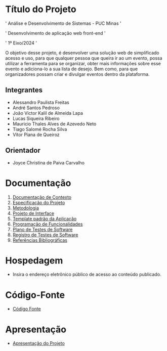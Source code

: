 # Título do Projeto

' Análise e Desenvolvimento de Sistemas - PUC Minas '

' Desenvolvimento de aplicação web front-end '

' 1º Eixo/2024 '

O objetivo desse projeto, é desenvolver uma solução web de simplificado acesso e uso, para que qualquer pessoa que queira ir ao um evento, possa utilizar a ferramenta para se organizar, obter mais informações sobre esse evento e adiciona-lo a sua lista de desejo. Bem como, para que organizadores possam criar e divulgar eventos dentro da plataforma.

## Integrantes

* Alessandro Paulista Freitas 
* André Santos Pedroso 
* João Victor Kalil de Almeida Lapa 
* Lucas Siqueira Ribeiro 
* Mauricio Thales Alves de Azevedo Neto 
* Tiago Salomé Rocha Silva 
* Vitor Piana de Queiroz

## Orientador

* Joyce Christina de Paiva Carvalho

# Documentação

<ol>
<li><a href="documentos/01-Documentação de Contexto.md"> Documentação de Contexto</a></li>
<li><a href="documentos/02-Especificação do Projeto.md"> Especificação do Projeto</a></li>
<li><a href="documentos/03-Metodologia.md"> Metodologia</a></li>
<li><a href="documentos/04-Projeto de Interface.md"> Projeto de Interface</a></li>
<li><a href="documentos/05-Template padrão da Aplicação.md"> Template padrão da Aplicação</a></li>
<li><a href="documentos/06-Programação de Funcionalidades.md"> Programação de Funcionalidades</a></li>
<li><a href="documentos/07-Plano de Testes de Software.md"> Plano de Testes de Software</a></li>
<li><a href="documentos/08-Registro de Testes de Software.md"> Registro de Testes de Software</a></li>
<li><a href="documentos/09-Referências.md"> Referências Bibliográficas</a></li>
</ol>

# Hospedagem

* Insira o endereço eletrônico público de acesso ao conteúdo publicado. 

# Código-Fonte

* <a href="codigo-fonte/README.md">Código Fonte</a>

# Apresentação

* <a href="apresentacao/README.md">Apresentação do Projeto</a>
